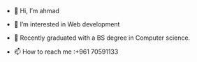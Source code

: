 - 👋 Hi, I’m ahmad 
- 👀 I’m interested in Web development
- 🌱 Recently graduated with a BS degree in Computer science.

- 📫 How to reach me :+961 70591133

<!---
ahmadfa-lb/ahmadfa-lb is a ✨ special ✨ repository because its `README.md` (this file) appears on your GitHub profile.
You can click the Preview link to take a look at your changes.
--->
